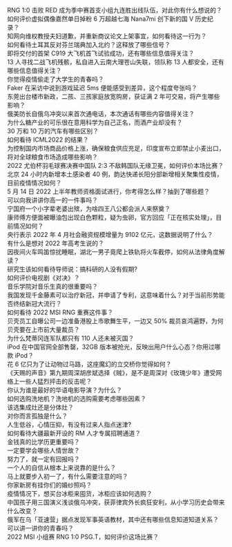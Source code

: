 RNG 1:0 击败 RED 成为季中赛首支小组九连胜出线队伍，对此你有什么想说的？  
如何评价虚拟偶像嘉然单日掉粉 6 万超越七海 Nana7mi 创下新的国 V 历史纪录？  
知网向维权教授夫妇道歉，并重新商议论文上架事宜，如何看待这一行为？  
如何看待土耳其反对芬兰瑞典加入北约？这释放了哪些信号？  
即将交付的首架 C919 大飞机首飞试验成功，还有哪些信息值得关注？  
13 人寻找二战飞机残骸，私自进入云南大理苍山失联，领队称 13 人都安全，还有哪些信息值得关注？  
你觉得疫情偷走了大学生的青春吗？  
Faker 在采访中说到游戏延迟 5ms 便能感受到差异，这个程度夸张吗？  
东莞出台楼市新政，二孩、三孩家庭放宽购房，获证满 2 年可交易，将产生哪些影响？  
俄美防长自俄乌冲突以来首次通电话，本次通话有哪些内容值得关注？  
为什么糖产业的可乐很在意用科学为自己正名，而酒产业却没有？  
30 万和 10 万的汽车有哪些区别？  
如何看待 ICML2022 的结果？  
为控制国内市场商品价格上涨，确保粮食供应充足，印度宣布立即禁止小麦出口，将对全球粮食市场造成哪些影响？  
2022 尤伯杯羽毛球赛决赛中国队 2:3 不敌韩国队无缘卫冕，如何评价本场比赛？  
北京 24 小时内新增本土感染者 40 例，韵达快递长阳分部新增相关聚集性疫情，目前疫情情况如何？  
5 月 14 日 2022 上半年教师资格面试进行，你考得怎么样？抽到了哪些题？  
可以向我讲讲你高一的一件事吗？  
宁国府一个小字辈老婆出殡，为啥四王八公都会派人来祭奠？  
康师傅方便面被曝油包出现白色颗粒，疑为虫卵，官方回应「正在核实处理」，目前情况如何？  
央行表示 2022 年 4 月社会融资规模增量为 9102 亿元，这数据说明了什么？  
有什么是想对 2022 年高考生说的？  
因夜间火车鸣笛惊扰睡眠，湖北一男子竟爬上铁轨将火车截停，如何从法律角度解读？  
研究生该如何看待导师说：搞科研的人没有假期?  
如何评价电视剧《对决》？  
音乐学院对音乐生真的很重要吗？  
我国发现千金藤素可以治疗新冠，并申请了专利，这意味着什么？对于当前形势能否终结新冠大流行？  
如何看待 2022 MSI RNG 重赛这件事？  
贝壳员工自曝公司一边准备港股上市歌舞生平，一边又 50% 裁员哀鸿遍野，为何贝壳要在上市前大量裁员？  
为什么梵蒂冈连军队都只有 110 人还未被灭国？  
iPod 在中国官网全部售罄，32GB 版本被抢光，反映出用户什么心态？你用过哪款 iPod？  
花 6 亿只为了让动物过马路，这座魔幻的立交桥你觉得如何？  
《天赐的声音》第九期周深胡彦斌选择《贼》，是不是周深对《玫瑰少年》遭受网络上一些人猛烈抨击的反击呢？  
你认为谁是最好的华语电影导演？为什么？  
如何选购洗地机？洗地机的选购需要考虑哪些因素？  
该选集成灶还是分体灶？  
对你而言孤独是什么？  
人生低谷，心情压抑，有没有过来人指点迷津?  
如何看待大疆最新开设的 RM 人才专属招聘通道？  
金钱真的比学历更重要吗？  
一定要学会哪些人情世故？  
努力了，就一定有回报吗？  
一个人的自信从根本上来说靠的是什么？  
马上就要步入初一了，有什么需要注意的吗？  
你家新房有挂你们的婚纱照吗？  
疫情情况下，想买台冰柜来囤货，冰柜应该如何选购？  
中国孩子用三国演义浅谈俄乌冲突，获菲律宾外长疯狂安利，从小学习历史会带来什么改变？  
俄军在乌「亚速营」据点发现军事英语教材，其中还有哪些信息知道知道关系？  
可以讲一讲你的青春吗？  
2022 MSI 小组赛 RNG 1:0 PSG.T，如何评价这场比赛？  
